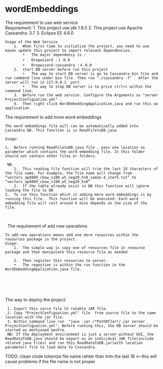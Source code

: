 # wordEmbeddings

The requirement to use web service   
     Requirement:
        1.	This project use jdk 1.8.0 
        2.	This project use Apache Cassandra: 3.7
        3.	Eclipse EE 4.6.0

    Usage of the Web Service
        1.	When first time to initialize the project, you need to use maven update this project to import relevant dependencies.
            •	The major dependency is :
            •	Dropwizard :１.0.0
            •	Dropwizard-cassandra :４.0.0
        2.	start DB server before run this project
            •	The way to start DB server is go to Cassandra bin file and run commend line under bin file. Then run "./cassandra -f" . After the server will run in 127.0.0.1  port
            •	The way to stop DB server is to price ctrl+c within the commend line.
        3.	Before run the web service. Configure the Arguments as "server ProjectConfiguation.yml" .
        4.	Then right click WordEmbeddingApplication.java and run this as application






The requirement to add more word embeddings

    The word embeddings file will can be automatically added into Cassandra DB. This function is in ReadFiletoDB.java

    Usage:

    1.	Before running ReadFiletoDB.java file , pass one location as parameter which contains the word embedding file. In this folder should not contain other files or folders.

     NB. 
        1.	This reading file function will trim the last 18 characters of the file name. For example, the file name will change from “vectors_ap8889_cbow_s100_w5_neg20_hs0_sam1e-4_iter5.txt” to “vectors_ap8889_cbow_s100_w5_neg20_hs0”
        2.	If the table already exist in DB this function will ignore loading the file to DB
    2.	To run this function which is adding more word embeddings is by running this file.  This function will be executed. Each word embedding file will cost around 6 mins depends on the size of the file.
 




 
The requirement of add new operations

    To add new operations means add one more resources within the resources package in the project.
    Usage:
        1.	The simple way is copy one of resources file in resource package and then manipulate this resource file as needed

        2.	Then register this resources to server. 
        •	The regestion is within the run function in the WordEmbeddingApplication.java file. 
    
    
    
    
     
The way to deploy the project:

     1. Export this sorce file to runable JAR file. 
     2. Copy "ProjectConfiguation.yml" file  from source file to the same location with the jar file.
     3. Within command line run  "java -jar /*PathOfJar*/.jar server ProjectConfiguation.yml". Before running this, the DB server should be started as methioned beofre.
     NB: If the deployment environmnet is just a server without GUI, the ReadDataToDB.java should be export as an indicidual JAR file(include related java files) and run this ReadDataToDB.jar(with location parameter) file to load data to Cassandra.
     
     
TODO:
clean clode
tokenize file name rahter than trim the last 18 <--this will cause problems if the file name is not proper


